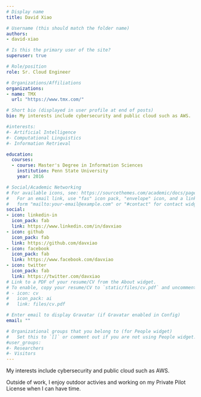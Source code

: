 ```yaml
---
# Display name
title: David Xiao

# Username (this should match the folder name)
authors:
- david-xiao

# Is this the primary user of the site?
superuser: true

# Role/position
role: Sr. Cloud Engineer

# Organizations/Affiliations
organizations:
- name: TMX
  url: "https://www.tmx.com/"

# Short bio (displayed in user profile at end of posts)
bio: My interests include cybersecurity and public cloud such as AWS.

#interests:
#- Artificial Intelligence
#- Computational Linguistics
#- Information Retrieval

education:
  courses:
  - course: Master's Degree in Information Sciences
    institution: Penn State University
    year: 2016

# Social/Academic Networking
# For available icons, see: https://sourcethemes.com/academic/docs/page-builder/#icons
#   For an email link, use "fas" icon pack, "envelope" icon, and a link in the
#   form "mailto:your-email@example.com" or "#contact" for contact widget.
social:
- icon: linkedin-in
  icon_pack: fab
  link: https://www.linkedin.com/in/davxiao
- icon: github
  icon_pack: fab
  link: https://github.com/davxiao
- icon: facebook
  icon_pack: fab
  link: https://www.facebook.com/davxiao
- icon: twitter
  icon_pack: fab
  link: https://twitter.com/davxiao
# Link to a PDF of your resume/CV from the About widget.
# To enable, copy your resume/CV to `static/files/cv.pdf` and uncomment the lines below.
# - icon: cv
#   icon_pack: ai
#   link: files/cv.pdf

# Enter email to display Gravatar (if Gravatar enabled in Config)
email: ""

# Organizational groups that you belong to (for People widget)
#   Set this to `[]` or comment out if you are not using People widget.
#user_groups:
#- Researchers
#- Visitors
---
```


My interests include cybersecurity and public cloud such as AWS.

Outside of work, I enjoy outdoor activies and working on my Private Pilot License when I can have time.
